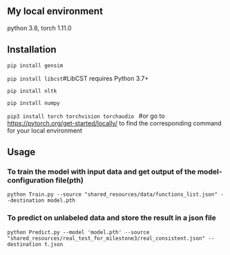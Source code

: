 ## My local environment
python 3.8, torch 1.11.0
## Installation
```pip install gensim ```

```pip install libcst```#LibCST requires Python 3.7+ 

```pip install nltk ```

```pip install numpy```

```pip3 install torch torchvision torchaudio ```
#or go to <https://pytorch.org/get-started/locally/> to find the corresponding command for your local environment

## Usage
### To train the model with input data and get output of the model-configuration file(pth)
```python Train.py --source "shared_resources/data/functions_list.json" --destination model.pth ```

### To predict on unlabeled data and store the result in a json file
```python Predict.py --model 'model.pth' --source "shared_resources/real_test_for_milestone3/real_consistent.json" --destination t.json ```
